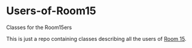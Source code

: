 # Users-of-Room15
Classes for the Room15ers

This is just a repo containing classes describing all the users of [Room 15](https://chat.stackoverflow.com/rooms/15).